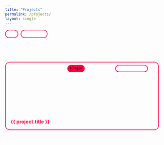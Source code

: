 ```yaml
---
title: "Projects"
permalink: /projects/
layout: single
---
```


<!-- FILTER BUTTONS -->
<div id="filter-bar">
  <button class="filter-btn" data-type="All">All</button>
  <button class="filter-btn" data-type="Academic">Academic</button>
  <!-- button class="filter-btn" data-type="Professional">Professional</button>
  <!-- Add more types as needed -->
</div>

<!-- PROJECT GRID -->
<div class="project-grid">
  {% assign sorted_projects = site.projects | sort: "submission" | reverse %}
  {% for project in sorted_projects %}
  <div class="project-card" data-type="{{ project.type }}">
    <div class="project-tags">
      {% for tag in project.tags %}
        <span class="tag">{{ tag }}</span>
      {% endfor %}
      <span class="type-pill">{{ project.type }}</span>
    </div>
    <div class="project-title">
      <a href="{{ project.url | relative_url }}">{{ project.title }}</a>
    </div>
  </div>
  {% endfor %}
</div>

<!-- JS FILTERING -->
<script>
  const buttons = document.querySelectorAll('.filter-btn');
  const cards = document.querySelectorAll('.project-card');

  buttons.forEach(btn => {
    btn.addEventListener('click', () => {
      const type = btn.dataset.type;
      cards.forEach(card => {
        card.style.display = (type === "All" || card.dataset.type === type) ? 'flex' : 'none';
      });
    });
  });
</script>

<!-- STYLING -->
<style>
  :root {
    --red: #ff0040; /* Your neon red */
    --black: #0d0d0d; /* Match your dark background */
    --text: #ffffff;
  }

  body {
    color: var(--text);
  }

  #filter-bar {
    margin-bottom: 1.5rem;
    display: flex;
    flex-wrap: wrap;
    gap: 0.5rem;
  }

  .filter-btn {
    background-color: transparent;
    border: 2px solid var(--red);
    color: var(--text);
    border-radius: 999px;
    padding: 0.25rem 0.75rem;
    font-size: 0.85rem;
    cursor: pointer;
    transition: background 0.2s, color 0.2s;
  }

  .filter-btn:hover {
    background-color: var(--red);
    color: var(--black);
  }

  .project-grid {
    display: grid;
    grid-template-columns: repeat(auto-fill, minmax(260px, 1fr));
    gap: 1.25rem;
  }

  .project-card {
    background-color: transparent;
    border: 2px solid var(--red);
    border-radius: 1rem;
    padding: 1.5rem 1rem 1rem 1rem; /* top padding increased */
    color: var(--text);
    display: flex;
    flex-direction: column;
    justify-content: flex-end;
    position: relative;
    min-height: 180px;
  }

  .project-tags {
    position: absolute;
    top: 0.5rem;
    left: 0.5rem;
    right: 0.5rem;
    display: flex;
    flex-wrap: wrap;
    gap: 0.3rem;
    padding-right: 0.25rem;  /* optional breathing room */
  }

  .tag {
    background-color: var(--red);
    color: var(--black);
    font-size: 0.65rem;
    padding: 0.2rem 0.5rem;
    border-radius: 999px;
    font-weight: bold;
  }

  .type-pill {
    background-color: transparent;
    border: 2px solid var(--red);
    color: var(--text);
    font-size: 0.65rem;
    padding: 0.2rem 0.5rem;
    border-radius: 999px;
    font-weight: bold;
  }

  .project-title {
    margin-top: auto;
    font-size: 1rem;
    padding-top: 1.5rem;
  }

  .project-title a {
    color: var(--red);
    text-decoration: none;
    font-weight: bold;
  }

  .project-title a:hover {
    text-decoration: underline;
  }
</style>
